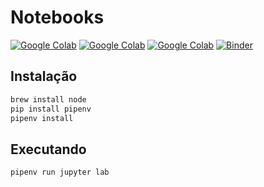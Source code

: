 # Notebooks

[![Google Colab](https://img.shields.io/badge/launch-titanic-yellow.svg)](https://colab.research.google.com/github/catolicasc-joinville/ml-notebooks/blob/master/titanic/titanic.ipynb)
[![Google Colab](https://img.shields.io/badge/launch-python-yellow.svg)](https://colab.research.google.com/github/catolicasc-joinville/ml-notebooks/blob/master/python/introducao.ipynb)
[![Google Colab](https://img.shields.io/badge/launch-classificacao-yellow.svg)](https://colab.research.google.com/github/catolicasc-joinville/ml-notebooks/blob/master/ml/classificacao.ipynb)
[![Binder](https://mybinder.org/badge.svg)](https://mybinder.org/v2/gh/catolicasc-joinville/ml-notebooks/master)

## Instalação

```sh
brew install node
pip install pipenv
pipenv install
```

## Executando

```sh
pipenv run jupyter lab
```
